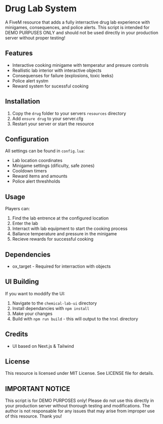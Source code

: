 # Drug Lab System

A FiveM resource that  adds a fully interractive drug lab experience with minigames,  consequences, and police alerts. This script is intended for DEMO PURPUSES ONLY and should not be used directly in your production server  without proper testing!

## Features

- Interactive cooking minigame with temperatur and presure controls
- Reallistic lab interior with interactive objects
- Consequenses for failure (explosions, toxic leeks)
- Police alert systm
- Reward system for  sucessful cooking

## Installation

1. Copy the `drug` folder to your servers `resources` directory
2. Add `ensure drug` to your server.cfg
3. Restart your server  or start the resource

## Configuration

All settings can be  found in `config.lua`:

- Lab location coordinates
- Minigame settings (dificulty, safe zones)
- Cooldown timers
- Reward items and  amounts
- Police alert threshholds

## Usage

Players can:
1. Find the lab entrence at the configured location
2. Enter the lab
3. Interract with lab equipment to start the cooking process
4. Ballance temperature and pressure in the minigame
5. Recieve rewards for successful cooking

## Dependencies

- ox_target - Required for interraction with objects

## UI Building

If you want to moddify the UI:
1. Navigate to the `chemical-lab-ui` directory
2. Install dependancies with `npm install`
3. Make your changes
4. Build with `npm run build` - this will  output to the `html` directory

## Credits

- UI based on Next.js & Tailwind

## License

This resource is licensed under MIT License. See LICENSE file for details.  

## IMPORTANT NOTICE
This script is for DEMO PURPOSES only! Please do not use this directly in your production server without thorough  testing and modifications.  The author is not responsable for any issues  that may arise from improper use of this resource. Thank you! 